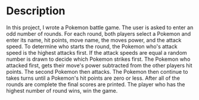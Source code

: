 # Description
In this project, I wrote a Pokemon battle game. The user is asked to enter an odd number of rounds. For each round, both players select a Pokemon and enter its name, hit points, move name, the moves power, and the attack speed. To determine who starts the round, the Pokemon who's attack speed is the highest attacks first. If the attack speeds are equal a random number is drawn to decide which Pokemon strikes first. The Pokemon who attacked first, gets their move's power subtracted from the other players hit points. The second Pokemon then attacks. The Pokemon then continue to takes turns until a Pokemon's hit points are zero or less. After all of the rounds are complete the final scores are printed. The player who has the highest number of round wins, win the game.
